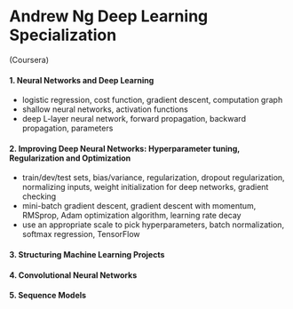# Andrew Ng Deep Learning Specialization
(Coursera)

#### 1. Neural Networks and Deep Learning
* logistic regression, cost function, gradient descent, computation graph
* shallow neural networks, activation functions
* deep L-layer neural network, forward propagation, backward propagation, parameters

#### 2. Improving Deep Neural Networks: Hyperparameter tuning, Regularization and Optimization
* train/dev/test sets, bias/variance, regularization, dropout regularization, normalizing inputs, weight initialization for deep networks, gradient checking
* mini-batch gradient descent, gradient descent with momentum, RMSprop, Adam optimization algorithm, learning rate decay
* use an appropriate scale to pick hyperparameters, batch normalization, softmax regression, TensorFlow

#### 3. Structuring Machine Learning Projects

#### 4. Convolutional Neural Networks

#### 5. Sequence Models